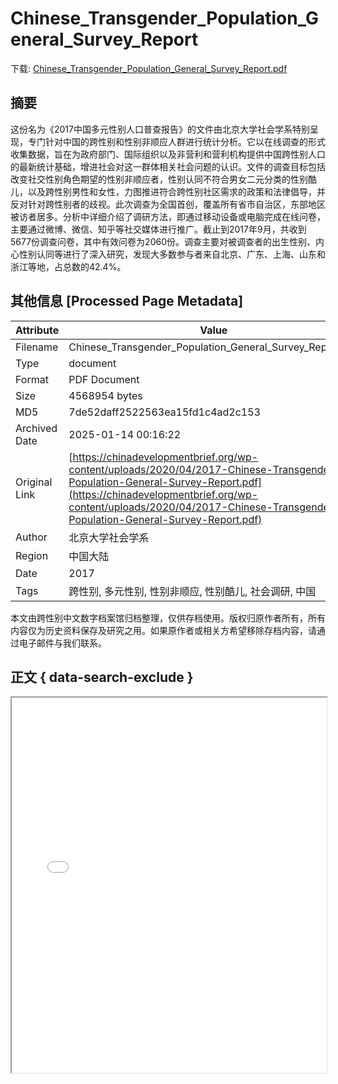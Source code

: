 # Chinese_Transgender_Population_General_Survey_Report

<!-- tcd_download_link -->
下载: <a href="Chinese_Transgender_Population_General_Survey_Report.pdf" download>Chinese_Transgender_Population_General_Survey_Report.pdf</a>
<!-- tcd_download_link_end -->

## 摘要

<!-- tcd_abstract -->
这份名为《2017中国多元性别人口普查报告》的文件由北京大学社会学系特别呈现，专门针对中国的跨性别和性别非顺应人群进行统计分析。它以在线调查的形式收集数据，旨在为政府部门、国际组织以及非营利和营利机构提供中国跨性别人口的最新统计基础，增进社会对这一群体相关社会问题的认识。文件的调查目标包括改变社交性别角色期望的性别非顺应者，性别认同不符合男女二元分类的性别酷儿，以及跨性别男性和女性，力图推进符合跨性别社区需求的政策和法律倡导，并反对针对跨性别者的歧视。此次调查为全国首创，覆盖所有省市自治区，东部地区被访者居多。分析中详细介绍了调研方法，即通过移动设备或电脑完成在线问卷，主要通过微博、微信、知乎等社交媒体进行推广。截止到2017年9月，共收到5677份调查问卷，其中有效问卷为2060份。调查主要对被调查者的出生性别、内心性别认同等进行了深入研究，发现大多数参与者来自北京、广东、上海、山东和浙江等地，占总数的42.4%。

<!-- tcd_abstract_end -->

## 其他信息 [Processed Page Metadata]

| Attribute       | Value                                  |
|-----------------|----------------------------------------|
| Filename        | Chinese_Transgender_Population_General_Survey_Report.pdf                             |
| Type            | document                                 |
| Format          | PDF Document                               |
| Size            | 4568954 bytes                           |
| MD5             | 7de52daff2522563ea15fd1c4ad2c153                                  |
| Archived Date   | 2025-01-14 00:16:22                             |
| Original Link   | [https://chinadevelopmentbrief.org/wp-content/uploads/2020/04/2017-Chinese-Transgender-Population-General-Survey-Report.pdf](https://chinadevelopmentbrief.org/wp-content/uploads/2020/04/2017-Chinese-Transgender-Population-General-Survey-Report.pdf)                         |
| Author          | 北京大学社会学系                               |
| Region          | 中国大陆                               |
| Date            | 2017                                 |
| Tags            | 跨性别, 多元性别, 性别非顺应, 性别酷儿, 社会调研, 中国                                 |

本文由跨性别中文数字档案馆归档整理，仅供存档使用。版权归原作者所有，所有内容仅为历史资料保存及研究之用。如果原作者或相关方希望移除存档内容，请通过电子邮件与我们联系。

## 正文 { data-search-exclude }

<!-- tcd_main_text -->
<iframe src="../Chinese_Transgender_Population_General_Survey_Report.pdf" width="100%" height="600px">
    <p>无法显示PDF，请下载查看。</p>
</iframe>
<!-- tcd_main_text_end -->

